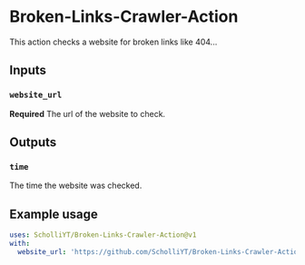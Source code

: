 # Broken-Links-Crawler-Action


This action checks a website for broken links like 404...

## Inputs

### `website_url`

**Required** The url of the website to check.

## Outputs

### `time`

The time the website was checked.

## Example usage
```yml
uses: ScholliYT/Broken-Links-Crawler-Action@v1
with:
  website_url: 'https://github.com/ScholliYT/Broken-Links-Crawler-Action'
```
